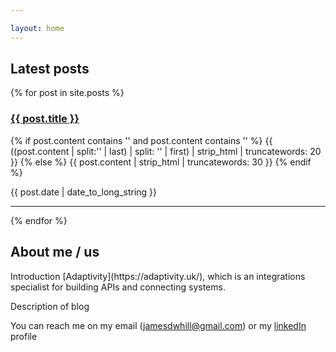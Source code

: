 ```yaml
--- 

layout: home
---
```

<h2>Latest posts </h2>
{% for post in site.posts %}
  <article>
    <h3>
      <a href="{{ post.url }}">
        {{ post.title }}
      </a>
    </h3>
    <p class="post-excerpt">
    {% if post.content contains '<!--excerpt.start-->' and post.content contains '<!--excerpt.end-->' %}
    	{{ ((post.content | split:'<!--excerpt.start-->' | last) | split: '<!--excerpt.end-->' | first) | strip_html | truncatewords: 20 }}
    {% else %}
    	{{ post.content | strip_html | truncatewords: 30 }}
        {% endif %}
        </p>
        <time datetime="{{ post.date | date: "%Y-%m-%d" }}">{{ post.date | date_to_long_string }}</time> 
  </article>
  <hr>
{% endfor %}

<h2>About me / us </h2>
Introduction [Adaptivity](https://adaptivity.uk/), which is an integrations specialist for building APIs and connecting systems.

Description of blog

You can reach me on my email (jamesdwhill@gmail.com)
or my [linkedIn](www.linkedin.com/company/adaptivityhq/) profile 

<div data-iframe-width="150" data-iframe-height="270" data-share-badge-id="220078a9-703c-4645-a83a-1c3968886f89" data-share-badge-host="https://www.youracclaim.com"></div><script type="text/javascript" async src="//cdn.youracclaim.com/assets/utilities/embed.js"></script>
